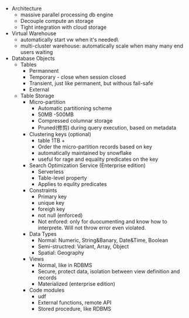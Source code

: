 
* Architecture
  * massive parallel processing db engine
  * Decouple compute an storage
  * Tight integration with cloud storage
* Virtual Warehouse
  * automatically start vw when it's needed\
  * multi-cluster warehouse: automatically scale when many many end users waiting 
* Database Objects
  * Tables
    * Permannent
    * Temporary - close when session closed
    * Transient, just like permanent, but withous fail-safe
    * External
  * Table Storage
    * Micro-partition
      * Automatic partitioning scheme
      * 50MB -500MB
      * Compressed columnar storage
      * Pruned(修剪) during query execution, based on metadata
    * Clustering keys (optional)
      * table 1TB +
      * Order the micro-partition records based on key
      * automatically maintained by snowflake
      * useful for rage and equality predicates on the key
    * Search Optimization Service (Enterprise edition)
      * Serverless
      * Table-level  property
      * Applies to equlity predicates
    * Constraints
      * Primary key
      * unique key
      * foreigh key
      * not null (enforced)
      * Not enfored: only for duocumenting and know how to interprete. Will not throw error even violated.
    * Data Types
      * Normal: Numeric, String&Banary, Date&Time, Boolean
      * Semi-structred: Variant, Array, Object
      * Spatial: Geography
    * Views
      * Normal, like in RDBMS
      * Secure, protect data, isolation between view definition and records
      * Materialized (enterprise edition)
    * Code modules
      * udf
      * External functions, remote API
      * Stored procedure, like RDBMS
